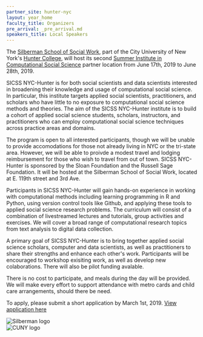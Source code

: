 ```yaml
---
partner_site: hunter-nyc
layout: year_home
faculty_title: Organizers
pre_arrival: _pre_arrival.md
speakers_title: Local Speakers
---
```


The [Silberman School of Social Work](http://sssw.hunter.cuny.edu/ssw/), part of the City University of New York's [Hunter 
College](http://www.hunter.cuny.edu/main/), will host its second [Summer Institute in Computational Social Science](https://compsocialscience.github.io/summer-institute/) partner location from June 17th, 2019 to June 28th, 2019.

SICSS NYC-Hunter is for both social scientists and data scientists interested in broadening their knowledge and usage of computational social science. 
In particular, this institute targets applied social scientists, practitioners, and scholars who have little to no exposure to computational social
science methods and theories. The aim of the SICSS NYC-Hunter institute is to build a cohort of applied social science students, scholars, 
instructors, and practitioners who can employ computational social science techniques across practice areas and domains. 

The program is open to all interested participants, though we will be unable to provide accomodations for those not already living in NYC or the tri-state area. 
However, we will be able to proivde a modest travel and lodging reimbursement for those who wish to travel from out of town. SICSS NYC-Hunter is sponsored by the Sloan Foundation and
the Russell Sage Foundation. It will be hosted at the Silberman School of Social Work, located at E. 119th street and 3rd Ave.

Participants in SICSS NYC-Hunter will gain hands-on experience in working with computational methods including learning
programming in R and Python, using version control tools like Github, and applying these tools to applied social science research 
problems. The curriculum will consist of a combination of livestreamed lectures and tutorials, group activities and exercises.
We will cover a broad range of computational research topics from text analysis to digital data collection.

A primary goal of SICSS NYC-Hunter is to bring together applied social science scholars, computer and data scientists, as well as practitioners to 
share their strengths and enhance each other's work. Participants will be encouraged to workshop exisiting work, as well as develop new colaborations. There will also be pilot funding avalable. 

There is no cost to participate, and meals during the day will be provided. We will make every effort to support attendance with metro cards and child care arrangements, should there be need. 

To apply, please submit a short application by March 1st, 2019. [View application here](apply)

<div class="row">
  <div class="col-sm-6"><img class="img-responsive" alt="Silberman logo" src="{{ site.baseurl }}{% link 2019/hunter-nyc/images/silberman_logo.png %}"></div>
  <div class="col-sm-6"><img class="img-responsive" alt="CUNY logo" src="{{ site.baseurl }}{% link 2019/hunter-nyc/images/cuny_logo.png %}"></div>
</div>
